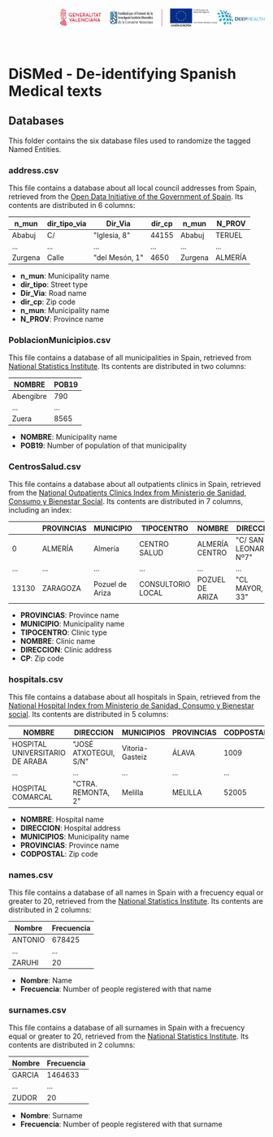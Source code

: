 <div class="clearfix" style="padding: 0px; padding-left: 100px; display: flex; flex-wrap: nowrap; justify-content: space-evenly; align-items:center">
<a href="http://bimcv.cipf.es/"><img src="https://github.com/BIMCV-CSUSP/DiSMed/blob/master/images/logoinst.png?raw=true"</a><a href="http://ceib.san.gva.es"></a><a href="https://deephealth-project.eu/"><img src="https://github.com/BIMCV-CSUSP/DiSMed/blob/master/images/DEEPHEALTH.png" width="200px" class="center-block" style=" display: inline-block;"></a></div>
<br></br>

# DiSMed - De-identifying Spanish Medical texts

## Databases

This folder contains the six database files used to randomize the tagged Named Entities. 

### address.csv

This file contains a database about all local council addresses from Spain, retrieved from the [Open Data Initiative of the Government of Spain](https://datos.gob.es/en/peticiones-datos/direcciones-tel-y-cif-de-todos-los-ayuntamientos-de-espana). Its contents are distributed in 6 columns:

| n_mun   | dir_tipo_via | Dir_Via        | dir_cp | n_mun   | N_PROV  |
|---------|--------------|----------------|--------|---------|---------|
| Ababuj  | C/           | "Iglesia, 8"   | 44155  | Ababuj  | TERUEL  |
| ...     | ...          | ...            | ...    | ...     | ...     |
| Zurgena | Calle        | "del Mesón, 1" | 4650   | Zurgena | ALMERÍA |

* **n_mun**: Municipality name
* **dir_tipo**: Street type
* **Dir_Via**: Road name
* **dir_cp**: Zip code
* **n_mun**: Municipality name
* **N_PROV**: Province name

### PoblacionMunicipios.csv

This file contains a database of all municipalities in Spain, retrieved from [National Statistics Institute](https://www.ine.es/dynt3/inebase/es/index.htm?padre=517&capsel=525). Its contents are distributed in two columns:

| NOMBRE    | POB19 |
|-----------|-------|
| Abengibre | 790   |
| ...       | ...   |
| Zuera     | 8565  |

* **NOMBRE**: Municipality name
* **POB19**: Number of population of that municipality


### CentrosSalud.csv

This file contains a database about all outpatients clinics in Spain, retrieved from the [National Outpatients Clinics Index from Ministerio de Sanidad, Consumo y Bienestar Social](https://www.mscbs.gob.es/ciudadanos/prestaciones/centrosServiciosSNS/centrosSalud/home.htm).  Its contents are distributed in 7 columns, including an index:

|       | PROVINCIAS | MUNICIPIO       | TIPOCENTRO        | NOMBRE          | DIRECCION              | CP    |
|-------|------------|-----------------|-------------------|-----------------|------------------------|-------|
| 0     | ALMERÍA    | Almería         | CENTRO SALUD      | ALMERÍA CENTRO  | "C/ SAN LEONARDO, Nº7" | 4002  |
| ...   | ...        | ...             | ...               | ...             | ...                    | ...   |
| 13130 | ZARAGOZA   | Pozuel de Ariza | CONSULTORIO LOCAL | POZUEL DE ARIZA | "CL MAYOR, Nº 33"      | 42269 |

* **PROVINCIAS**: Province name
* **MUNICIPIO**: Municipality name
* **TIPOCENTRO**: Clinic type
* **NOMBRE**: Clinic name
* **DIRECCION**: Clinic address
* **CP**: Zip code

### hospitals.csv

This file contains a database about all hospitals in Spain, retrieved from the [National Hospital Index from Ministerio de Sanidad, Consumo y Bienestar social](https://www.mscbs.gob.es/ciudadanos/prestaciones/centrosServiciosSNS/hospitales/home.htm). Its contents are distributed in 5 columns:

| NOMBRE                          | DIRECCION             | MUNICIPIOS      | PROVINCIAS | CODPOSTAL |
|---------------------------------|-----------------------|-----------------|------------|-----------|
| HOSPITAL UNIVERSITARIO DE ARABA | "JOSÉ ATXOTEGUI, S/N" | Vitoria-Gasteiz | ÁLAVA      | 1009      |
| ...                             | ...                   | ...             | ...        | ...       |
| HOSPITAL COMARCAL               | "CTRA. REMONTA, 2"    | Melilla         | MELILLA    | 52005     |

* **NOMBRE**: Hospital name
* **DIRECCION**: Hospital address
* **MUNICIPIOS**: Municipality name
* **PROVINCIAS**: Province name
* **CODPOSTAL**: Zip code

### names.csv

This file contains a database of all names in Spain with a frecuency equal or greater to 20, retrieved from the [National Statistics Institute](https://www.ine.es/dyngs/INEbase/es/operacion.htm?c=Estadistica_C&cid=1254736177009&menu=ultiDatos&idp=1254734710990). Its contents are distributed in 2 columns:

| Nombre  | Frecuencia |
|---------|------------|
| ANTONIO | 678425     |
| ...     | ...        |
| ZARUHI  | 20         |

* **Nombre**: Name
* **Frecuencia**: Number of people registered with that name

### surnames.csv

This file contains a database of all surnames in Spain with a frecuency equal or greater to 20, retrieved from the [National Statistics Institute](https://www.ine.es/dyngs/INEbase/es/operacion.htm?c=Estadistica_C&cid=1254736177009&menu=ultiDatos&idp=1254734710990). Its contents are distributed in 2 columns:

| Nombre  | Frecuencia |
|---------|------------|
| GARCIA  | 1464633    |
| ...     | ...        |
| ZUDOR   | 20         |

* **Nombre**: Surname
* **Frecuencia**: Number of people registered with that surname